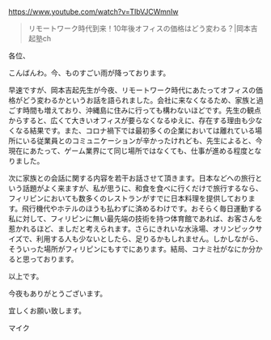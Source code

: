 https://www.youtube.com/watch?v=TIbVJCWmnIw

> リモートワーク時代到来！10年後オフィスの価格はどう変わる？|岡本吉起塾ch

各位、

こんばんわ。今、ものすごい雨が降っております。

早速ですが、岡本吉起先生が今夜、リモートワーク時代にあたってオフィスの価格がどう変わるかというお話を語られました。会社に来なくなるため、家族と過ごす時間も増えており、沖縄島に住みに行っても構わないほどです。先生の観点からすると、広くて大きいオフィスが要らなくなるゆえに、存在する理由も少なくなる結果です。また、コロナ禍下では最初多くの企業においては離れている場所にいる従業員とのコミュニケーションが辛かったけれども、先生によると、今現在にあたって、ゲーム業界にて同じ場所ではなくても、仕事が進める程度となりました。

次に家族との会話に関する内容を若干お話させて頂きます。日本などへの旅行という話題がよく来ますが、私が思うに、和食を食べに行くだけで旅行するなら、フィリピンにおいても数多くのレストランがすでに日本料理を提供しております。飛行機代やホテルのほうも払わずに済めるわけです。おそらく毎日運動する私に対して、フィリピンに無い最先端の技術を持つ体育館であれば、お客さんを惹かれるほど、ましだと考えられます。さらにきれいな水泳場、オリンピックサイズで、利用する人も少ないとしたら、足りるかもしれません。しかしながら、そういった場所がフィリピンにもすでにあります。結局、コナミ社がなにか分かると思っております。

以上です。

今夜もありがとうございます。

宜しくお願い致します。

マイク

